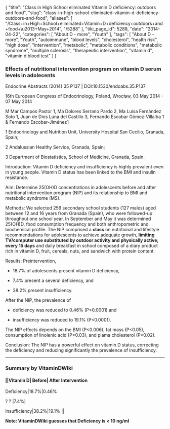 {
    "title": "Class in High School eliminated Vitamin D deficiency: outdoors and food",
    "slug": "class-in-high-school-eliminated-vitamin-d-deficiency-outdoors-and-food",
    "aliases": [
        "/Class+in+High+School+eliminated+Vitamin+D+deficiency+outdoors+and+food+\u2013+May+2014",
        "/5288"
    ],
    "tiki_page_id": 5288,
    "date": "2014-04-22",
    "categories": [
        "About D - more",
        "Youth"
    ],
    "tags": [
        "About D - more",
        "Youth",
        "autoimmune",
        "blood levels",
        "cholesterol",
        "health risk",
        "high dose",
        "intervention",
        "metabolic",
        "metabolic conditions",
        "metabolic syndrome",
        "multiple sclerosis",
        "therapeutic intervention",
        "vitamin d",
        "vitamin d blood test"
    ]
}


### Effects of nutritional intervention program on vitamin D serum levels in adolecents

Endocrine Abstracts (2014) 35 P137 | DOI:10.1530/endoabs.35.P137

16th European Congress of Endocrinology, Poland, Wrocław, 03 May 2014 - 07 May 2014

M Mar Campos Pastor 1, Ma Dolores Serrano Pardo 2, Ma Luisa Fernández Soto 1, Juan de Dios Luna del Castillo 3, Fernando Escobar Gómez-Villalba 1 & Fernando Escobar-Jiménez1

1 Endocrinology and Nutrition Unit, University Hospital San Cecilio, Granada, Spain; 

2 Andalussian Healthy Service, Granada, Spain; 

3 Department of Biostatistics, School of Medicine, Granada, Spain.

Introduction: Vitamin D deficiency and insufficiency is highly prevalent even in young people. Vitamin D status has been linked to the BMI and insulin resistance.

Aim: Determine 25(OH)D concentrations in adolescents before and after nutritional intervention program (NIP) and its relationship to BMI and metabolic syndrome (MS).

Methods: We selected 256 secondary school students (127 males) aged between 12 and 16 years from Granada (Spain), who were followed-up throughout one school year. In September and May it was determined 25(OH)D, food consumption frequency and both anthropometric and biochemical profile. The NIP comprised a  **class**  on nutritional and lifestyle recommendations for adolescents to achieve adequate growth,  **limiting TV/computer use substituted by outdoor activity and physically active, every 15 days** and daily breakfast in school composed of a diary product rich in vitamin D, fruit, cereals, nuts, and sandwich with protein content.

Results: Preintervention, 

* 18.7% of adolescents present vitamin D deficiency, 

* 7.4% present a several deficiency, and 

* 38.2% present insufficiency. 

After the NIP, the prevalence of 

* deficiency was reduced to 0.46% (P<0.0001) and 

* insufficiency was reduced to 19.1% (P<0.0001). 

The NIP effects depends on the BMI (P<0.006), fat mass (P<0.05), consumption of linolenic acid (P<0.03), and plama cholesterol (P<0.02).

Conclusion: The NIP has a powerful effect on vitamin D status, correcting the deficiency and reducing significantly the prevalence of insufficiency.

---

### Summary by VitaminDWiki

#### ||Vitamin D| Before| After Intervention

Deficiency|18.7%|0.46%

? ? |7.4%|

Insufficiency|38.2%|19.1% ||

 **Note: VitaminDWiki guesses that Deficiency is < 10 ng/ml**